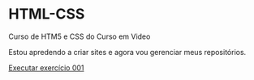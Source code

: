# HTML-CSS
 Curso de HTM5 e CSS do Curso em Video

Estou apredendo a criar sites e agora vou gerenciar meus
repositórios.

<a href="https://tiaxgo.github.io/HTML-CSS/exercicios/desafio10/android.html"> Executar exercício 001</a>